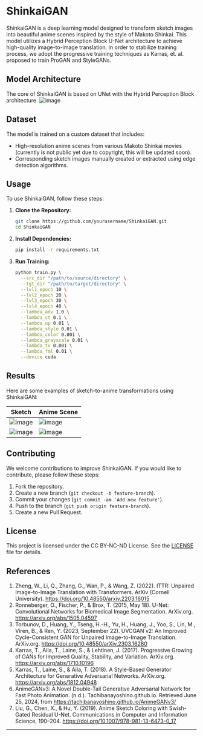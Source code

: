 # ShinkaiGAN

ShinkaiGAN is a deep learning model designed to transform sketch images into beautiful anime scenes inspired by the style of Makoto Shinkai. This model utilizes a Hybrid Perception Block U-Net architecture to achieve high-quality image-to-image translation. In order to stabilize training process, we adopt the progressive training techniques as Karras, et. al. proposed to train ProGAN and StyleGANs.

## Model Architecture

The core of ShinkaiGAN is based on UNet with the Hybrid Perception Block architecture. 
![image](https://github.com/echelon2718/ShinkaiGAN/assets/92637327/12049550-5936-48ed-a0be-a2cb616c11ef)

## Dataset

The model is trained on a custom dataset that includes:
- High-resolution anime scenes from various Makoto Shinkai movies (currently is not public yet due to copyright, this will be updated soon).
- Corresponding sketch images manually created or extracted using edge detection algorithms.

## Usage

To use ShinkaiGAN, follow these steps:

1. **Clone the Repository:**

    ```bash
    git clone https://github.com/yourusername/ShinkaiGAN.git
    cd ShinkaiGAN
    ```

2. **Install Dependencies:**

    ```bash
    pip install -r requirements.txt
    ```

3. **Run Training:**

    ```bash
    python train.py \
      --src_dir "/path/to/source/directory" \
      --tgt_dir "/path/to/target/directory" \
      --lvl1_epoch 10 \
      --lvl2_epoch 20 \
      --lvl3_epoch 30 \
      --lvl4_epoch 40 \
      --lambda_adv 1.0 \
      --lambda_ct 0.1 \
      --lambda_up 0.01 \
      --lambda_style 0.01 \
      --lambda_color 0.001 \
      --lambda_grayscale 0.01 \
      --lambda_tv 0.001 \
      --lambda_fml 0.01 \
      --device cuda
    ```


## Results

Here are some examples of sketch-to-anime transformations using ShinkaiGAN:

| Sketch | Anime Scene |
|--------|--------------|
| ![image](https://github.com/echelon2718/ShinkaiGAN/assets/92637327/34cabd2f-0a11-4c86-9326-7d8695aebf04) | ![image](https://github.com/echelon2718/ShinkaiGAN/assets/92637327/d3f0fcb1-f661-4f5e-9e12-98ea00d80edd) |
| ![image](https://github.com/echelon2718/ShinkaiGAN/assets/92637327/29997a10-4179-46b8-8db5-557d65194c94) | ![image](https://github.com/echelon2718/ShinkaiGAN/assets/92637327/162506df-f66c-40d8-935b-a077169cbef5) |

## Contributing

We welcome contributions to improve ShinkaiGAN. If you would like to contribute, please follow these steps:

1. Fork the repository.
2. Create a new branch (`git checkout -b feature-branch`).
3. Commit your changes (`git commit -am 'Add new feature'`).
4. Push to the branch (`git push origin feature-branch`).
5. Create a new Pull Request.

## License

This project is licensed under the CC BY-NC-ND License. See the [LICENSE](LICENSE) file for details.

## References
1. Zheng, W., Li, Q., Zhang, G., Wan, P., & Wang, Z. (2022). ITTR: Unpaired Image-to-Image Translation with Transformers. ArXiv (Cornell University). https://doi.org/10.48550/arxiv.2203.16015
2. Ronneberger, O., Fischer, P., & Brox, T. (2015, May 18). U-Net: Convolutional Networks for Biomedical Image Segmentation. ArXiv.org. https://arxiv.org/abs/1505.04597
3. Torbunov, D., Huang, Y., Tseng, H.-H., Yu, H., Huang, J., Yoo, S., Lin, M., Viren, B., & Ren, Y. (2023, September 22). UVCGAN v2: An Improved Cycle-Consistent GAN for Unpaired Image-to-Image Translation. ArXiv.org. https://doi.org/10.48550/arXiv.2303.16280
4. Karras, T., Aila, T., Laine, S., & Lehtinen, J. (2017). Progressive Growing of GANs for Improved Quality, Stability, and Variation. ArXiv.org. https://arxiv.org/abs/1710.10196
5. Karras, T., Laine, S., & Aila, T. (2018). A Style-Based Generator Architecture for Generative Adversarial Networks. ArXiv.org. https://arxiv.org/abs/1812.04948
6. AnimeGANv3: A Novel Double-Tail Generative Adversarial Network for Fast Photo Animation. (n.d.). Tachibanayoshino.github.io. Retrieved June 25, 2024, from https://tachibanayoshino.github.io/AnimeGANv3/
7. Liu, G., Chen, X., & Hu, Y. (2019). Anime Sketch Coloring with Swish-Gated Residual U-Net. Communications in Computer and Information Science, 190–204. https://doi.org/10.1007/978-981-13-6473-0_17

---
